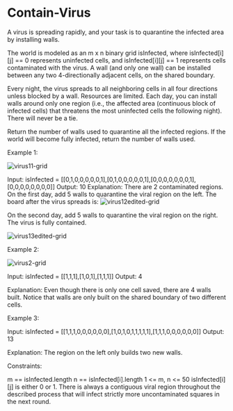 # Contain-Virus

A virus is spreading rapidly, and your task is to quarantine the infected area by installing walls.

The world is modeled as an m x n binary grid isInfected, where isInfected[i][j] == 0 represents uninfected cells, and isInfected[i][j] == 1 represents cells contaminated with the virus. A wall (and only one wall) can be installed between any two 4-directionally adjacent cells, on the shared boundary.

Every night, the virus spreads to all neighboring cells in all four directions unless blocked by a wall. Resources are limited. Each day, you can install walls around only one region (i.e., the affected area (continuous block of infected cells) that threatens the most uninfected cells the following night). There will never be a tie.

Return the number of walls used to quarantine all the infected regions. If the world will become fully infected, return the number of walls used.

 

Example 1:

![virus11-grid](https://user-images.githubusercontent.com/88260025/214607976-bd1a36a8-1d2f-4c0d-a95c-7ce83bb646e9.jpg)

Input: isInfected = [[0,1,0,0,0,0,0,1],[0,1,0,0,0,0,0,1],[0,0,0,0,0,0,0,1],[0,0,0,0,0,0,0,0]]
Output: 10
Explanation: There are 2 contaminated regions.
On the first day, add 5 walls to quarantine the viral region on the left. The board after the virus spreads is:
![virus12edited-grid](https://user-images.githubusercontent.com/88260025/214608234-65e8a36f-44f6-4a23-9d06-e966f010caa2.jpg)

On the second day, add 5 walls to quarantine the viral region on the right. The virus is fully contained.

![virus13edited-grid](https://user-images.githubusercontent.com/88260025/214608452-8067aa70-45ce-4024-b108-7ac70ba13db7.jpg)

Example 2:

![virus2-grid](https://user-images.githubusercontent.com/88260025/214608672-cbcf5ee4-9317-4009-a37d-9654ddcbf67f.jpg)

Input: isInfected = [[1,1,1],[1,0,1],[1,1,1]]
Output: 4

Explanation: Even though there is only one cell saved, there are 4 walls built.
Notice that walls are only built on the shared boundary of two different cells.

Example 3:

Input: isInfected = [[1,1,1,0,0,0,0,0,0],[1,0,1,0,1,1,1,1,1],[1,1,1,0,0,0,0,0,0]]
Output: 13

Explanation: The region on the left only builds two new walls.
 

Constraints:

m == isInfected.length
n == isInfected[i].length
1 <= m, n <= 50
isInfected[i][j] is either 0 or 1.
There is always a contiguous viral region throughout the described process that will infect strictly more uncontaminated squares in the next round.
